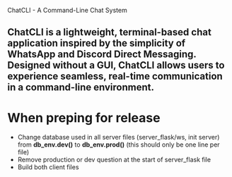 ChatCLI - A Command-Line Chat System

ChatCLI is a lightweight, terminal-based chat application inspired by the simplicity of WhatsApp and Discord Direct Messaging. Designed without a GUI, ChatCLI allows users to experience seamless, real-time communication in a command-line environment.
---
# When preping for release
- Change database used in all server files (server_flask/ws, init server) from **db_env.dev()** to **db_env.prod()** (this should only be one line per file)
- Remove production or dev question at the start of server_flask file
- Build both client files
